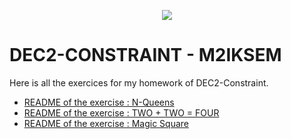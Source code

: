 <p align="center">
  <img src="https://study-eu.s3.amazonaws.com/uploads/university/universit--paris-1-panth-on-sorbonne-479-logo.png">
</p>


# DEC2-CONSTRAINT - M2IKSEM

Here is all the exercices for my homework of DEC2-Constraint.


- [README of the exercise : N-Queens](https://github.com/corentinleroux/dec2-constraint/tree/main/N-Queens)
- [README of the exercise : TWO + TWO = FOUR](https://github.com/corentinleroux/dec2-constraint/tree/main/TWO)
- [README of the exercise : Magic Square](https://github.com/corentinleroux/dec2-constraint/tree/main/Square)
